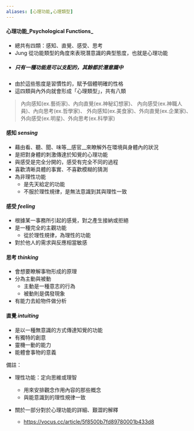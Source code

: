 ```yaml
---
aliases: [心理功能,心理類型]
---
```




#### 心理功能_Psychological Functions_
- 總共有四類：感知、直覺、感受、思考
- Jung 從功能類型的角度來表現潛意識的典型態度，也就是心理功能
- ##### 只有一種功能是可以支配的，其餘都於潛意識中
- 由於這些態度是習慣性的，賦予個體明確的性格
- 這四類與內外向就會形成「心理類型」，共有八類
>內向感知(ex.藝術家)、內向直覺(ex.神秘幻想家)、
>內向感受(ex.神職人員)、內向思考(ex.哲學家)、
>外向感知(ex.美食家)、外向直覺(ex.企業家)、
>外向感受(ex.明星)、外向思考(ex.科學家)

#### 感知 _sensing_
- 藉由看、聽、聞、味等__感官__來瞭解外在環境與身體內的狀況
- 是把對身體的刺激傳達於知覺的心理功能
- 與感受是完全分開的，感受有完全不同的過程
- 喜歡清晰具體的事實、不喜歡模糊的猜測
- 為非理性功能
	- 是先天給定的功能
	- 不服於理性規律，是無法意識到其與理性一致
#### 感受 _feeling_
- 根據某一事務所引起的感覺，對之產生接納或拒絕
- 是一種完全的主觀功能
	- 從於理性規律，為理性的功能
- 對於他人的需求與反應相當敏感
#### 思考 _thinking_
- 會想要瞭解事物形成的原理
- 分為主動與被動
	- 主動是一種意志的行為
	- 被動則是偶發現象
- 有能力去給物件做分析

#### 直覺 _intuiting_
- 是以一種無意識的方式傳達知覺的功能
- 有獨特的創意
- 靈機一動的能力
- 能體會事物的意義


備註：
- 理性功能：定向思維或理智
	- 用來安排觀念作用內容的那些概念
	- 與能意識到的理性規律一致

- 關於一部分對於心理功能的詳細、艱澀的解釋
	- https://vocus.cc/article/5f8500b7fd89780001b433d8